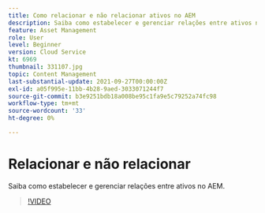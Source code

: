 ```yaml
---
title: Como relacionar e não relacionar ativos no AEM
description: Saiba como estabelecer e gerenciar relações entre ativos no AEM.
feature: Asset Management
role: User
level: Beginner
version: Cloud Service
kt: 6969
thumbnail: 331107.jpg
topic: Content Management
last-substantial-update: 2021-09-27T00:00:00Z
exl-id: a05f995e-11bb-4b28-9aed-3033071244f7
source-git-commit: b3e9251bdb18a008be95c1fa9e5c79252a74fc98
workflow-type: tm+mt
source-wordcount: '33'
ht-degree: 0%

---
```


# Relacionar e não relacionar

Saiba como estabelecer e gerenciar relações entre ativos no AEM.

>[!VIDEO](https://video.tv.adobe.com/v/331107?quality=12&learn=on)
